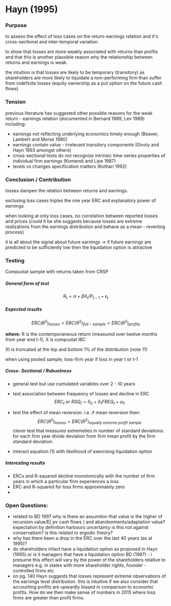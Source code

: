 # Hayn (1995)

### Purpose

to assess the effect of loss cases on the return-earnings relation and it's cross-sectional and inter-temporal variation

to show that losses are more weakly associated with returns than profits and that this is another plausible reason why the relationship between returns and earnings is weak. 

the intuition is that losses are likely to be temporary (transitory) as shareholders are more likely to liquidate a non-performing firm than suffer from indefinite losses (equity ownership as a put option on the future cash flows)

### Tension

previous literature has suggested other possible reasons for the weak return - earnings relation (documented in Bernard 1989, Lev 1989) including:

- earnings not reflecting underlying economics timely enough (Beaver, Lambert and Morse 1980)
- earnings contain value - irrelevant transitory components (Givoly and Hayn 1993 amongst others)
- cross-sectional tests do not recognize intrinsic time-series properties of individual firm earnings (Komendi and Lipe 1987)
- levels vs changes specification matters (Kothari 1992)

### Conclusion / Contribution

losses dampen the relation between returns and earnings. 

exclusing loss cases triples the one year ERC and explanatory power of earnings

when looking at only loss cases, no correlation between reported losses and prices (could it be she suggests because losses are extreme realizations from the earnings distribution and behave as a mean - reverting process)

it is all about the signal about future earnings -> if future earnings are predicted to be sufficiently low then the liquidation option is attractive

### Testing

Compustat sample with returns taken from CRSP

##### General form of test

$$
R_t = \alpha + \beta X_t/P_{t-1} + \epsilon_t
$$

##### Expected results

$$
ERC(R^2)_{losses} < ERC(R^2)_{full-sample} < ERC(R^2)_{profits}
$$

**where:** R is the contemporaneous return (measured over twelve months from year end t-1), X is compustat IBC

Xt is truncated at the top and bottom 1% of the distribution (note 11)

when using pooled sample, loss-firm year if loss in year t or t-1

##### Cross- Sectional / Robustness

- general test but use cumulated variables over 2 - 10 years

- test association between frequency of losses and decline in ERC
  $$
  ERC_t \: or \: RSQ_t = \delta_0 + \delta_1FREQ_t + \omega_t
  $$
  
- test the effect of mean reversion. i.e. if mean reversion then:
  $$
  ERC(R^2)_{losses} = ERC(R^2)_{equally \ extreme \ profit \ sample}
  $$
  clever test that measures extremeties in number of standard deviations: for each firm year divide deviation from firm mean profit by the firm standard deviation.

- interact equation (1) with likelihood of exercising liquidation option

##### Interesting results

- ERCs and R-squared decline monotonically with the number of firm years in which a particular firm experiences a loss
- ERC and R-squared for loss firms approximately zero
- 





### Open Questions: 

- related to BD 1997 why is there an assumtion that value is the higher of recursion value/E[ pv cash flows ] and abandonments/adaptation value? expectation by definition harbours uncertainty is this not against conservatism? is this related to ergodic theory?
- why has there been a drop in the ERC over the last 40 years (as at 1995)? 
- do shareholders infact have a liquidation option as proposed in Hayn (1995) or is it managers that have a liquidation option BD (1997) - i presume this effect will vary by the power of the shareholders relative to managers e.g. in states with more shareholder rights, founder - controlled firms etc
- on pg. 140 Hayn suggests that losses represent extreme observations of the earnings level distribution. this is intuitive if we also consider that accounting profits are upwardly biased in comparison to economic profits. How do we then make sense of numbers in 2015 where loss firms are greater than profit firms.